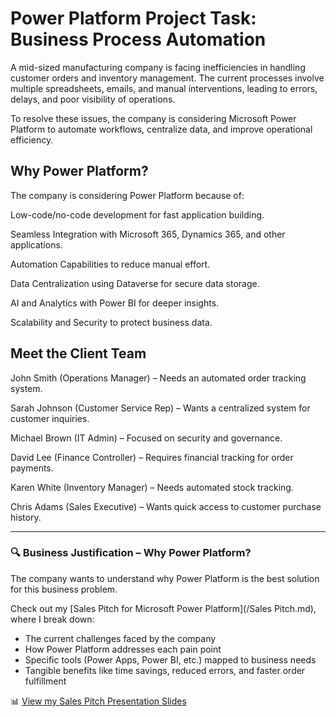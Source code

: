 # Power Platform Project Task: Business Process Automation
 
 A mid-sized manufacturing company is facing inefficiencies in handling customer orders and inventory management. The current processes involve multiple spreadsheets, emails, and manual interventions, leading to errors, delays, and poor visibility of operations.

To resolve these issues, the company is considering Microsoft Power Platform to automate workflows, centralize data, and improve operational efficiency.

## Why Power Platform?

The company is considering Power Platform because of:

Low-code/no-code development for fast application building.

Seamless Integration with Microsoft 365, Dynamics 365, and other applications.

Automation Capabilities to reduce manual effort.

Data Centralization using Dataverse for secure data storage.

AI and Analytics with Power BI for deeper insights.

Scalability and Security to protect business data.

## Meet the Client Team

John Smith (Operations Manager) – Needs an automated order tracking system.

Sarah Johnson (Customer Service Rep) – Wants a centralized system for customer inquiries.

Michael Brown (IT Admin) – Focused on security and governance.

David Lee (Finance Controller) – Requires financial tracking for order payments.

Karen White (Inventory Manager) – Needs automated stock tracking.

Chris Adams (Sales Executive) – Wants quick access to customer purchase history.

---
### 🔍 Business Justification – Why Power Platform?

The company wants to understand why Power Platform is the best solution for this business problem.

Check out my [Sales Pitch for Microsoft Power Platform](/Sales Pitch.md), where I break down:

- The current challenges faced by the company
- How Power Platform addresses each pain point
- Specific tools (Power Apps, Power BI, etc.) mapped to business needs
- Tangible benefits like time savings, reduced errors, and faster order fulfillment

📊 [View my Sales Pitch Presentation Slides](https://easynig-my.sharepoint.com/:p:/g/personal/sodiq_easynig_onmicrosoft_com/EQf5yEHLletAuVCqIkEUN9ABinPXnJdaMkB55fkOM3HTWg?e=UEpfSu)
